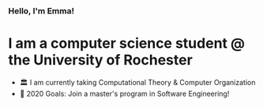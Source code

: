 ### Hello, I'm Emma!

# I am a computer science student @ the University of Rochester
- 🏛 I am currently taking Computational Theory & Computer Organization
- 🥅 2020 Goals: Join a master's program in Software Engineering!
